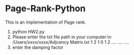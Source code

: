 # Page-Rank-Python

This is an implementation of Page rank.

1. python HW2.py
2. Please enter the txt file path in your computer:\n
   /Users/xxxx/xxxx/Adjcency Matrix.txt
   1 2 1
   0 1 2
   ....
   ....
   ....
3. enter the damping factor
